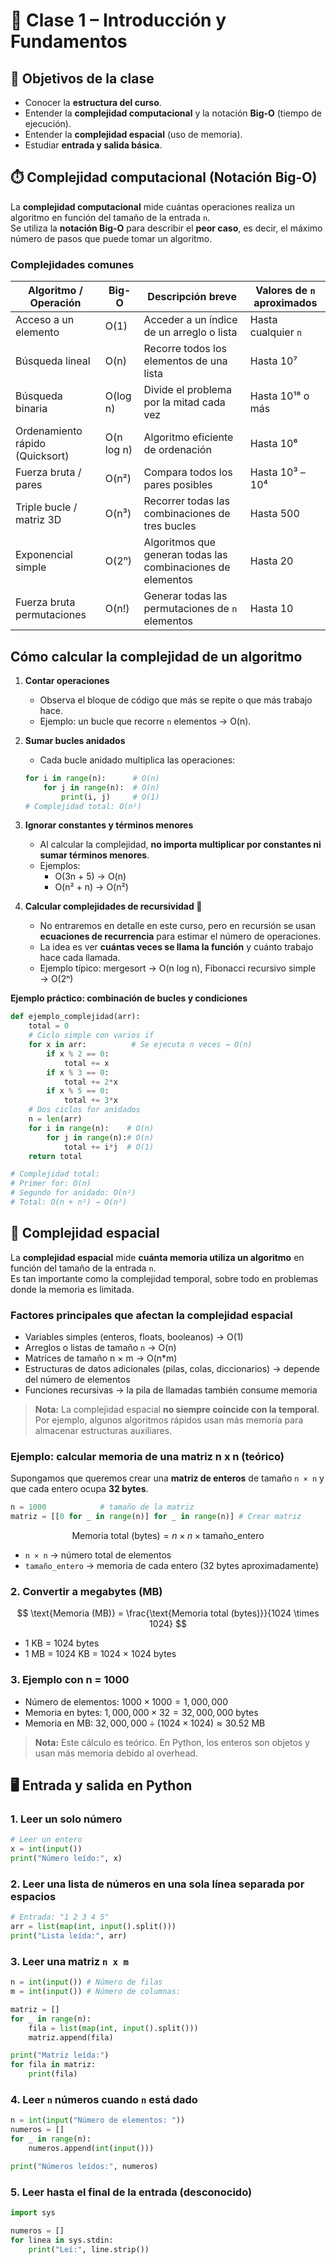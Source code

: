 # 📘 Clase 1 – Introducción y Fundamentos

## 🎯 Objetivos de la clase
- Conocer la **estructura del curso**.  
- Entender la **complejidad computacional** y la notación **Big-O** (tiempo de ejecución).  
- Entender la **complejidad espacial** (uso de memoria).
- Estudiar **entrada y salida básica**.  


## ⏱️ Complejidad computacional (Notación Big-O)

La **complejidad computacional** mide cuántas operaciones realiza un algoritmo en función del tamaño de la entrada `n`.  
Se utiliza la **notación Big-O** para describir el **peor caso**, es decir, el máximo número de pasos que puede tomar un algoritmo.

### Complejidades comunes

| Algoritmo / Operación           | Big-O       | Descripción breve                                | Valores de `n` aproximados |
|--------------------------------|------------|-------------------------------------------------|---------------------------|
| Acceso a un elemento            | O(1)       | Acceder a un índice de un arreglo o lista       | Hasta cualquier `n`       |
| Búsqueda lineal                 | O(n)       | Recorre todos los elementos de una lista       | Hasta 10⁷                 |
| Búsqueda binaria                | O(log n)   | Divide el problema por la mitad cada vez       | Hasta 10¹⁸ o más          |
| Ordenamiento rápido (Quicksort) | O(n log n) | Algoritmo eficiente de ordenación              | Hasta 10⁶                 |
| Fuerza bruta / pares            | O(n²)      | Compara todos los pares posibles               | Hasta 10³ – 10⁴           |
| Triple bucle / matriz 3D        | O(n³)      | Recorrer todas las combinaciones de tres bucles| Hasta 500                 |
| Exponencial simple              | O(2ⁿ)      | Algoritmos que generan todas las combinaciones de elementos | Hasta 20                  |
| Fuerza bruta permutaciones      | O(n!)      | Generar todas las permutaciones de `n` elementos| Hasta 10                  |

## Cómo calcular la complejidad de un algoritmo

1. **Contar operaciones**  
   - Observa el bloque de código que más se repite o que más trabajo hace.  
   - Ejemplo: un bucle que recorre `n` elementos → O(n).

2. **Sumar bucles anidados**  
   - Cada bucle anidado multiplica las operaciones:  
   ```python
   for i in range(n):      # O(n)
       for j in range(n):  # O(n)
           print(i, j)     # O(1)
   # Complejidad total: O(n²)
    ```
3. **Ignorar constantes y términos menores**  
   - Al calcular la complejidad, **no importa multiplicar por constantes ni sumar términos menores**.  
   - Ejemplos:  
     - O(3n + 5) → O(n)  
     - O(n² + n) → O(n²)

4. **Calcular complejidades de recursividad 🤯**  
   - No entraremos en detalle en este curso, pero en recursión se usan **ecuaciones de recurrencia** para estimar el número de operaciones.  
   - La idea es ver **cuántas veces se llama la función** y cuánto trabajo hace cada llamada.  
   - Ejemplo típico: mergesort → O(n log n), Fibonacci recursivo simple → O(2ⁿ)

**Ejemplo práctico: combinación de bucles y condiciones**

```python
def ejemplo_complejidad(arr):
    total = 0
    # Ciclo simple con varios if
    for x in arr:          # Se ejecuta n veces → O(n)
        if x % 2 == 0:
            total += x
        if x % 3 == 0:
            total += 2*x
        if x % 5 == 0:
            total += 3*x
    # Dos ciclos for anidados
    n = len(arr)
    for i in range(n):    # O(n)
        for j in range(n):# O(n)
            total += i*j  # O(1)
    return total

# Complejidad total:
# Primer for: O(n)
# Segundo for anidado: O(n²)
# Total: O(n + n²) → O(n²)
```

## 💾 Complejidad espacial

La **complejidad espacial** mide **cuánta memoria utiliza un algoritmo** en función del tamaño de la entrada `n`.  
Es tan importante como la complejidad temporal, sobre todo en problemas donde la memoria es limitada.

### Factores principales que afectan la complejidad espacial
- Variables simples (enteros, floats, booleanos) → O(1)  
- Arreglos o listas de tamaño `n` → O(n)  
- Matrices de tamaño n × m → O(n*m)  
- Estructuras de datos adicionales (pilas, colas, diccionarios) → depende del número de elementos  
- Funciones recursivas → la pila de llamadas también consume memoria  

> **Nota:** La complejidad espacial **no siempre coincide con la temporal**. Por ejemplo, algunos algoritmos rápidos usan más memoria para almacenar estructuras auxiliares.

### Ejemplo: calcular memoria de una matriz n x n (teórico)

Supongamos que queremos crear una **matriz de enteros** de tamaño `n × n` y que cada entero ocupa **32 bytes**.

```python
n = 1000            # tamaño de la matriz
matriz = [[0 for _ in range(n)] for _ in range(n)] # Crear matriz
```

$$
\text{Memoria total (bytes)} = n \times n \times \text{tamaño_entero}
$$

- `n × n` → número total de elementos  
- `tamaño_entero` → memoria de cada entero (32 bytes aproximadamente)


### 2. Convertir a megabytes (MB)
$$
\text{Memoria (MB)} = \frac{\text{Memoria total (bytes)}}{1024 \times 1024}
$$

- 1 KB = 1024 bytes  
- 1 MB = 1024 KB = 1024 × 1024 bytes

### 3. Ejemplo con n = 1000
- Número de elementos: $1000 × 1000 = 1,000,000$  
- Memoria en bytes: $1,000,000 × 32 = 32,000,000$ bytes  
- Memoria en MB: $32,000,000 ÷ (1024 × 1024) ≈ 30.52$ MB
> **Nota:** Este cálculo es teórico. En Python, los enteros son objetos y usan más memoria debido al overhead.


## 🖥️ Entrada y salida en Python

### 1. Leer un solo número
```python
# Leer un entero
x = int(input())
print("Número leído:", x)
```

### 2. Leer una lista de números en una sola línea separada por espacios
```python
# Entrada: "1 2 3 4 5"
arr = list(map(int, input().split()))
print("Lista leída:", arr)
```

### 3. Leer una matriz `n x m`
```python
n = int(input()) # Número de filas
m = int(input()) # Número de columnas:

matriz = []
for _ in range(n):
    fila = list(map(int, input().split()))
    matriz.append(fila)

print("Matriz leída:")
for fila in matriz:
    print(fila)
```

### 4. Leer `n` números cuando `n` está dado
```python
n = int(input("Número de elementos: "))
numeros = []
for _ in range(n):
    numeros.append(int(input()))

print("Números leídos:", numeros)
```

### 5. Leer hasta el final de la entrada (desconocido)
```python
import sys

numeros = []
for linea in sys.stdin:
    print("Leí:", line.strip())
```
